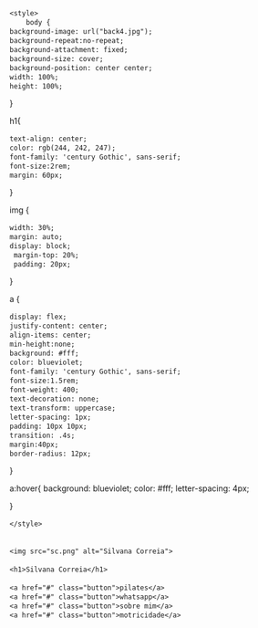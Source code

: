 
<head>
    <meta charset="UTF-8">
    <meta name="viewport" content="width=device-width, initial-scale=1.0">
    <title>personaldomovimento</title>
   
</head>
<body>

    <style>
        body {
    background-image: url("back4.jpg");
    background-repeat:no-repeat;
    background-attachment: fixed;
    background-size: cover;
    background-position: center center;
    width: 100%;
    height: 100%;
  }

  h1{

    text-align: center;
    color: rgb(244, 242, 247);
    font-family: 'century Gothic', sans-serif;
    font-size:2rem;
    margin: 60px;
  }

  img {

    width: 30%;
    margin: auto;
    display: block;
     margin-top: 20%;
     padding: 20px;
  }

  a {
    
    display: flex;
    justify-content: center;
    align-items: center;
    min-height:none;
    background: #fff;
    color: blueviolet;
    font-family: 'century Gothic', sans-serif;
    font-size:1.5rem;
    font-weight: 400;
    text-decoration: none;
    text-transform: uppercase;
    letter-spacing: 1px;
    padding: 10px 10px;
    transition: .4s;
    margin:40px;
    border-radius: 12px;
   
    


  }

  a:hover{
    background:  blueviolet;
    color: #fff;
    letter-spacing: 4px;
    
  }

    </style>

   
    <img src="sc.png" alt="Silvana Correia">

    <h1>Silvana Correia</h1>

    <a href="#" class="button">pilates</a>
    <a href="#" class="button">whatsapp</a>
    <a href="#" class="button">sobre mim</a>
    <a href="#" class="button">motricidade</a>
    
</body>
</html>
